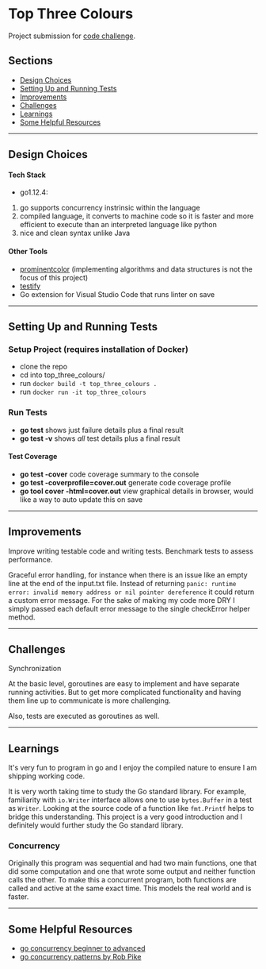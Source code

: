 # Top Three Colours

Project submission for [ code challenge](https://gist.github.com/ehmo/e736c827ca73d84581d812b3a27bb132).

## Sections
- [Design Choices](#design-choices)
- [Setting Up and Running Tests](#setting-up-and-running-tests)
- [Improvements](#improvements)
- [Challenges](#challenges)
- [Learnings](#learnings)
- [Some Helpful Resources](#some-helpful-resources)

---

## Design Choices

#### Tech Stack

- go1.12.4:
1. go supports concurrency instrinsic within the language
2. compiled language, it converts to machine code so it is faster and more efficient to execute than an interpreted language like python
3. nice and clean syntax unlike Java

#### Other Tools

- [prominentcolor](https://github.com/EdlinOrg/prominentcolor) (implementing algorithms and data structures is not the focus of this project)
- [testify](https://github.com/stretchr/testify)
- Go extension for Visual Studio Code that runs linter on save

---

## Setting Up and Running Tests

### Setup Project (requires installation of Docker)

- clone the repo
- cd into top_three_colours/
- run `docker build -t top_three_colours .`
- run `docker run -it top_three_colours`

### Run Tests

- **go test** shows just failure details plus a final result
- **go test -v** shows *all* test details plus a final result

#### Test Coverage

- **go test -cover** code coverage summary to the console
- **go test -coverprofile=cover.out** generate code coverage profile
- **go tool cover -html=cover.out** view graphical details in browser, would like a way to auto update this on save

---

## Improvements

Improve writing testable code and writing tests. Benchmark tests to assess performance.

Graceful error handling, for instance when there is an issue like an empty line at the end of the input.txt file. Instead of returning `panic: runtime error: invalid memory address or nil pointer dereference` it could return a custom error message. For the sake of making my code more DRY I simply passed each default error message to the single checkError helper method. 

---

## Challenges

Synchronization

At the basic level, goroutines are easy to implement and have separate running activities. But to get more complicated functionality and having them line up to communicate is more challenging.

Also, tests are executed as goroutines as well.

---

## Learnings

It's very fun to program in go and I enjoy the compiled nature to ensure I am shipping working code.

It is very worth taking time to study the Go standard library. For example, familiarity with `io.Writer` interface allows one to use `bytes.Buffer` in a test as `Writer`. Looking at the source code of a function like `fmt.Printf` helps to bridge this understanding. This project is a very good introduction and I definitely would further study the Go standard library.

### Concurrency

Originally this program was sequential and had two main functions, one that did some computation and one that wrote some output and neither function calls the other. To make this a concurrent program, both functions are called and active at the same exact time. This models the real world and is faster.

---

## Some Helpful Resources

- [go concurrency beginner to advanced](https://github.com/golang/go/wiki/LearnConcurrency)
- [go concurrency patterns by Rob Pike](https://www.youtube.com/watch?v=f6kdp27TYZs&feature=youtu.be&t=617)